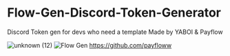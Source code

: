 # Flow-Gen-Discord-Token-Generator
Discord Token gen for devs who need a template
Made by YABOI & Payflow

![unknown (12)](https://user-images.githubusercontent.com/89107550/180576806-f9a0bb93-22d9-4f24-b999-83e7dead1da3.png)
![Flow Gen](https://user-images.githubusercontent.com/89107550/180579021-4dc4741f-7381-4130-b9e4-808058504bb1.gif)
https://github.com/payfloww
